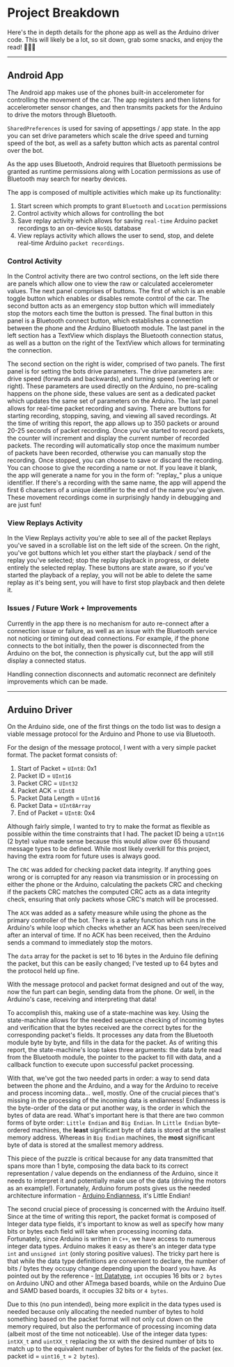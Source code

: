 # Project Breakdown

Here's the in depth details for the phone app as well as the Arduino driver code. This will likely be a lot, so sit down, grab some snacks, and enjoy the read! 🍿🥤🎉

---

## **Android App**

The Android app makes use of the phones built-in accelerometer for controlling the movement of the car. The app registers and then listens for accelerometer sensor changes, and then transmits packets for the Arduino to drive the motors through Bluetooth.

`SharedPreferences` is used for saving of appsettings / app state. In the app you can set drive parameters which scale the drive speed and turning speed of the bot, as well as a safety button which acts as parental control over the bot. 

As the app uses Bluetooth, Android requires that Bluetooth permissions be granted as runtime permissions along with Location permissions as use of Bluetooth may search for nearby devices. 

The app is composed of multiple activities which make up its functionality: 
1. Start screen which prompts to grant `Bluetooth` and `Location` permissions
2. Control activity which allows for controlling the bot
3. Save replay activity which allows for saving `real-time` Arduino packet recordings to an on-device `NoSQL` database
4. View replays activity which allows the user to send, stop, and delete real-time Arduino `packet recordings`.

### **Control Activity**

In the Control activity there are two control sections, on the left side there are panels which allow one to view the raw or calculated accelerometer values. The next panel comprises of buttons. The first of which is an enable toggle button which enables or disables remote control of the car. The second button acts as an emergency stop button which will immediately stop the motors each time the button is pressed. The final button in this panel is a Bluetooth connect button, which establishes a connection between the phone and the Arduino Bluetooth module. The last panel in the left section has a TextView which displays the Bluetooth connection status, as well as a button on the right of the TextView which allows for terminating the connection.

The second section on the right is wider, comprised of two panels. The first panel is for setting the bots drive parameters. The drive parameters are: drive speed (forwards and backwards), and turning speed (veering left or right). These parameters are used directly on the Arduino, no pre-scaling happens on the phone side, these values are sent as a dedicated packet which updates the same set of parameters on the Arduino. The last panel allows for real-time packet recording and saving. There are buttons for starting recording, stopping, saving, and viewing all saved recordings. At the time of writing this report, the app allows up to 350 packets or around 20-25 seconds of packet recording. Once you've started to record packets, the counter will increment and display the current number of recorded packets. The recording will automatically stop once the maximum number of packets have been recorded, otherwise you can manually stop the recording. Once stopped, you can choose to save or discard the recording. You can choose to give the recording a name or not. If you leave it blank, the app will generate a name for you in the form of: "replay_" plus a unique identifier. If there's a recording with the same name, the app will append the first 6 characters of a unique identifier to the end of the name you've given. These movement recordings come in surprisingly handy in debugging and are just fun!

### **View Replays Activity**

In the View Replays activity you're able to see all of the packet Replays you've saved in a scrollable list on the left side of the screen. On the right, you've got buttons which let you either start the playback / send of the replay you've selected; stop the replay playback in progress, or delete entirely the selected replay. These buttons are state aware, so if you've started the playback of a replay, you will not be able to delete the same replay as it's being sent, you will have to first stop playback and then delete it.

### **Issues / Future Work + Improvements**

Currently in the app there is no mechanism for auto re-connect after a connection issue or failure, as well as an issue with the Bluetooth service not noticing or timing out dead connections. For example, if the phone connects to the bot initially, then the power is disconnected from the Arduino on the bot, the connection is physically cut, but the app will still display a connected status.

Handling connection disconnects and automatic reconnect are definitely improvements which can be made.

---

## **Arduino Driver**

On the Arduino side, one of the first things on the todo list was to design a viable message protocol for the Arduino and Phone to use via Bluetooth.

For the design of the message protocol, I went with a very simple packet format. The packet format consists of:

1. Start of Packet = `UInt8`: 0x1
2. Packet ID = `UInt16`
3. Packet CRC = `UInt32`
4. Packet ACK = `UInt8`
5. Packet Data Length = `UInt16`
6. Packet Data = `UInt8Array`
7. End of Packet = `UInt8`: 0x4

Although fairly simple, I wanted to try to make the format as flexible as possible within the time constraints that I had. The packet ID being a `UInt16` (2 byte) value made sense because this would allow over 65 thousand message types to be defined. While most likely overkill for this project, having the extra room for future uses is always good.

The `CRC` was added for checking packet data integrity. If anything goes wrong or is corrupted for any reason via transmission or in processing on either the phone or the Arduino, calculating the packets CRC and checking if the packets CRC matches the computed CRC acts as a data integrity check, ensuring that only packets whose CRC's match will be processed.

The `ACK` was added as a safety measure while using the phone as the primary controller of the bot. There is a safety function which runs in the Arduino's while loop which checks whether an ACK has been seen/received after an interval of time. If no ACK has been received, then the Arduino sends a command to immediately stop the motors.

The `data` array for the packet is set to 16 bytes in the Arduino file defining the packet, but this can be easily changed; I’ve tested up to 64 bytes and the protocol held up fine. 

With the message protocol and packet format designed and out of the way, now the fun part can begin, sending data from the phone. Or well, in the Arduino's case, receiving and interpreting that data!

To accomplish this, making use of a state-machine was key. Using the state-machine allows for the needed sequence checking of incoming bytes and verification that the bytes received are the correct bytes for the corresponding packet's fields. It processes any data from the Bluetooth module byte by byte, and fills in the data for the packet. As of writing this report, the state-machine's loop takes three arguments: the data byte read from the Bluetooth module, the pointer to the packet to fill with data, and a callback function to execute upon successful packet processing.

With that, we've got the two needed parts in order: a way to send data between the phone and the Arduino, and a way for the Arduino to receive and process incoming data... well, mostly. One of the crucial pieces that's missing in the processing of the incoming data is endianness! Endianness is the byte-order of the data or put another way, is the order in which the bytes of data are read. What's important here is that there are two common forms of byte order: `Little Endian` and `Big Endian`. In `Little Endian` byte-ordered machines, the **least** significant byte of data is stored at the smallest memory address. Whereas in `Big Endian` machines, the **most** significant byte of data is stored at the smallest memory address.

This piece of the puzzle is critical because for any data transmitted that spans more than 1 byte, composing the data back to its correct representation / value depends on the endianness of the Arduino, since it needs to interpret it and potentially make use of the data (driving the motors as an example!). Fortunately, Arduino forum posts gives us the needed architecture information - [Arduino Endianness](https://forum.arduino.cc/t/little-endian-or-big-endian/41382), it's Little Endian!

The second crucial piece of processing is concerned with the Arduino itself. Since at the time of writing this report, the packet format is composed of Integer data type fields, it's important to know as well as specify how many bits or bytes each field will take when processing incoming data. Fortunately, since Arduino is written in `C++`, we have access to numerous integer data types. Arduino makes it easy as there's an integer data type `int` and `unsigned int` (only storing positive values). The tricky part here is that while the data type definitions are convenient to declare, the number of bits / bytes they occupy change depending upon the board you have. As pointed out by the reference - [Int Datatype](https://www.arduino.cc/en/reference/int), `int` occupies 16 bits or `2 bytes` on Arduino UNO and other ATmega based boards, while on the Arduino Due and SAMD based boards, it occupies 32 bits or `4 bytes`. 

Due to this (no pun intended), being more explicit in the data types used is needed because only allocating the needed number of bytes to hold something based on the packet format will not only cut down on the memory required, but also the performance of processing incoming data (albeit most of the time not noticeable). Use of the integer data types: `intXX_t` and `uintXX_t` replacing the `XX` with the desired number of bits to match up to the equivalent number of bytes for the fields of the packet (ex. packet id = `uint16_t` = `2 bytes`).